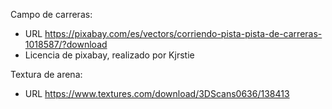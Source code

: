 Campo de carreras:
- URL https://pixabay.com/es/vectors/corriendo-pista-pista-de-carreras-1018587/?download
- Licencia de pixabay, realizado por Kjrstie

Textura de arena:
- URL https://www.textures.com/download/3DScans0636/138413
